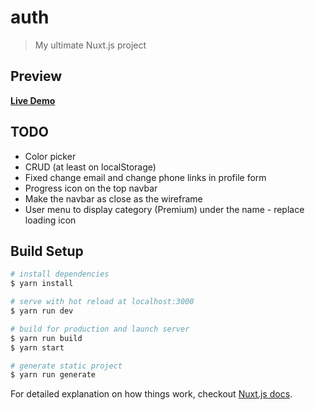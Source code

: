 # auth

> My ultimate Nuxt.js project

## Preview

<a href="https://mjunaidi.github.io/nuxtjs-boilerplate/index.html" target="_blank">__Live Demo__</a>

## TODO
* Color picker
* CRUD (at least on localStorage)
* Fixed change email and change phone links in profile form
* Progress icon on the top navbar
* Make the navbar as close as the wireframe
* User menu to display category (Premium) under the name - replace loading icon

## Build Setup

``` bash
# install dependencies
$ yarn install

# serve with hot reload at localhost:3000
$ yarn run dev

# build for production and launch server
$ yarn run build
$ yarn start

# generate static project
$ yarn run generate
```

For detailed explanation on how things work, checkout [Nuxt.js docs](https://nuxtjs.org).
